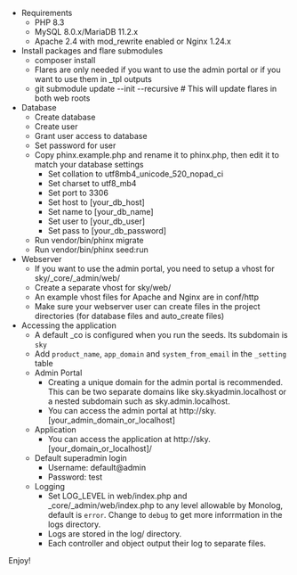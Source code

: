 * Requirements
	* PHP 8.3
	* MySQL 8.0.x/MariaDB 11.2.x
	* Apache 2.4 with mod_rewrite enabled or Nginx 1.24.x
* Install packages and flare submodules
	* composer install
	* Flares are only needed if you want to use the admin portal or if you want to use them in _tpl outputs
	* git submodule update --init --recursive # This will update flares in both web roots
* Database
	* Create database
	* Create user
	* Grant user access to database
	* Set password for user
	* Copy phinx.example.php and rename it to phinx.php, then edit it to match your database settings
		* Set collation to utf8mb4_unicode_520_nopad_ci
    	* Set charset to utf8_mb4
		* Set port to 3306
		* Set host to [your_db_host]
		* Set name to [your_db_name]
		* Set user to [your_db_user]
		* Set pass to [your_db_password]
	* Run vendor/bin/phinx migrate
	* Run vendor/bin/phinx seed:run
* Webserver
	* If you want to use the admin portal, you need to setup a vhost for sky/_core/_admin/web/
	* Create a separate vhost for sky/web/
	* An example vhost files for Apache and Nginx are in conf/http
	* Make sure your webserver user can create files in the project directories (for database files and auto_create files)
* Accessing the application
	* A default _co is configured when you run the seeds. Its subdomain is `sky`
	* Add `product_name`, `app_domain` and `system_from_email` in the `_setting` table
	* Admin Portal
		* Creating a unique domain for the admin portal is recommended. This can be two separate domains like sky.skyadmin.localhost or a nested subdomain such as sky.admin.localhost. 
		* You can access the admin portal at http://sky.[your_admin_domain_or_localhost]
	* Application
		* You can access the application at http://sky.[your_domain_or_localhost]/
	* Default superadmin login
		* Username: default@admin
		* Password: test
	* Logging
		* Set LOG_LEVEL in web/index.php and _core/_admin/web/index.php to any level allowable by Monolog, default is `error`. Change to `debug` to get more inforrmation in the logs directory.
		* Logs are stored in the log/ directory.
		* Each controller and object output their log to separate files.

Enjoy!
